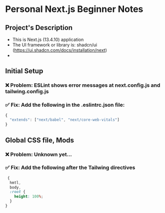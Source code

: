 # Personal Next.js Beginner Notes

## Project's Description

- This is Next.js (13.4.10) application
- The UI framework or library is: shadcn/ui (https://ui.shadcn.com/docs/installation/next)
-

## Initial Setup

### ❌ Problem: ESLint shows error messages at next.config.js and tailwing.config.js

### ✅ Fix: Add the following in the .eslintrc.json file:

```javascript
{
  "extends": ["next/babel", "next/core-web-vitals"]
}
```

## Global CSS file, Mods

### ❌ Problem: Unknown yet...

### ✅ Fix: Add the following after the Tailwing directives

```css
 {
  hmtl,
  body,
  :root {
    height: 100%;
  }
}

